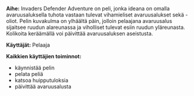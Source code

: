 **Aihe:** Invaders Defender Adventure on peli, jonka ideana on omalla avaruusaluksella tuhota vastaan tulevat vihamieliset avaruusalukset sekä -oliot. Pelin kuvakulma on ylhäältä päin, jolloin pelaajana avaruusalus sijaitsee ruudun alareunassa ja viholliset tulevat esiin ruudun yläreunasta. Kolikoita keräämällä voi päivittää avaruusaluksen aseistusta.

**Käyttäjät:** Pelaaja

**Kaikkien käyttäjien toiminnot:**
* käynnistää pelin
* pelata peliä
* katsoa huipputuloksia
* päivittää avaruusalusta

